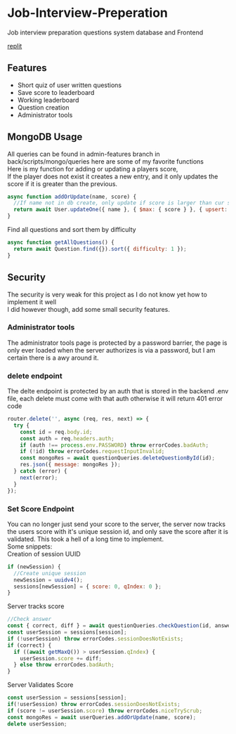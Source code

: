 # Job-Interview-Preperation
Job interview preparation questions system database and Frontend

[replit](https://Job-Interview-Preperation.amirangel.repl.co)

## Features
* Short quiz of user written questions
* Save score to leaderboard
* Working leaderboard
* Question creation
* Administrator tools

## MongoDB Usage
All queries can be found in admin-features branch in back/scripts/mongo/queries here are some of my favorite functions   
Here is my function for adding or updating a players score,  
If the player does not exist it creates a new entry, and it only updates the score if it is greater than the previous.  
```js
async function addOrUpdate(name, score) {
  //If name not in db create, only update if score is larger than cur score
  return await User.updateOne({ name }, { $max: { score } }, { upsert: true });
}
```
Find all questions and sort them by difficulty  
```js
async function getAllQuestions() {
  return await Question.find({}).sort({ difficulty: 1 });
}
```

## Security
The security is very weak for this project as I do not know yet how to implement it well  
I did however though, add some small security features.  
### Administrator tools
The administrator tools page is protected by a password barrier, the page is only ever loaded when the server authorizes is via a password, but I am certain there is a awy around it.  
### delete endpoint
The delte endpoint is protected by an auth that is stored in the backend .env file, each delete must come with that auth otherwise it will return 401 error code  
```js
router.delete('', async (req, res, next) => {
  try {
    const id = req.body.id;
    const auth = req.headers.auth;
    if (auth !== process.env.PASSWORD) throw errorCodes.badAuth;
    if (!id) throw errorCodes.requestInputInvalid;
    const mongoRes = await questionQueries.deleteQuestionById(id);
    res.json({ message: mongoRes });
  } catch (error) {
    next(error);
  }
});
```
### Set Score Endpoint
You can no longer just send your score to the server, the server now tracks the users score with it's unique session id, and only save the score after it is validated.
This took a hell of a long time to implement.  
Some snippets:  
Creation of session UUID
```js
if (newSession) {
  //Create unique session
  newSession = uuidv4();
  sessions[newSession] = { score: 0, qIndex: 0 };
}
```  
Server tracks score  
```js
//Check answer
const { correct, diff } = await questionQueries.checkQuestion(id, answer);
const userSession = sessions[session];
if (!userSession) throw errorCodes.sessionDoesNotExists;
if (correct) {
  if ((await getMaxQ()) > userSession.qIndex) {
    userSession.score += diff;
  } else throw errorCodes.badAuth;
}
 ```
 Server Validates Score
 ```js
const userSession = sessions[session];
if(!userSession) throw errorCodes.sessionDoesNotExists;
if (score != userSession.score) throw errorCodes.niceTryScrub;
const mongoRes = await userQueries.addOrUpdate(name, score);
delete userSession;
 ```

